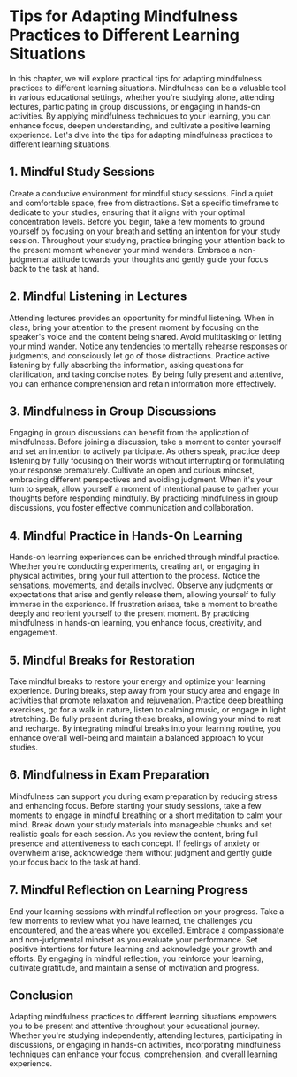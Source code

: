 # Tips for Adapting Mindfulness Practices to Different Learning Situations

In this chapter, we will explore practical tips for adapting mindfulness practices to different learning situations. Mindfulness can be a valuable tool in various educational settings, whether you're studying alone, attending lectures, participating in group discussions, or engaging in hands-on activities. By applying mindfulness techniques to your learning, you can enhance focus, deepen understanding, and cultivate a positive learning experience. Let's dive into the tips for adapting mindfulness practices to different learning situations.

## 1\. Mindful Study Sessions

Create a conducive environment for mindful study sessions. Find a quiet and comfortable space, free from distractions. Set a specific timeframe to dedicate to your studies, ensuring that it aligns with your optimal concentration levels. Before you begin, take a few moments to ground yourself by focusing on your breath and setting an intention for your study session. Throughout your studying, practice bringing your attention back to the present moment whenever your mind wanders. Embrace a non-judgmental attitude towards your thoughts and gently guide your focus back to the task at hand.

## 2\. Mindful Listening in Lectures

Attending lectures provides an opportunity for mindful listening. When in class, bring your attention to the present moment by focusing on the speaker's voice and the content being shared. Avoid multitasking or letting your mind wander. Notice any tendencies to mentally rehearse responses or judgments, and consciously let go of those distractions. Practice active listening by fully absorbing the information, asking questions for clarification, and taking concise notes. By being fully present and attentive, you can enhance comprehension and retain information more effectively.

## 3\. Mindfulness in Group Discussions

Engaging in group discussions can benefit from the application of mindfulness. Before joining a discussion, take a moment to center yourself and set an intention to actively participate. As others speak, practice deep listening by fully focusing on their words without interrupting or formulating your response prematurely. Cultivate an open and curious mindset, embracing different perspectives and avoiding judgment. When it's your turn to speak, allow yourself a moment of intentional pause to gather your thoughts before responding mindfully. By practicing mindfulness in group discussions, you foster effective communication and collaboration.

## 4\. Mindful Practice in Hands-On Learning

Hands-on learning experiences can be enriched through mindful practice. Whether you're conducting experiments, creating art, or engaging in physical activities, bring your full attention to the process. Notice the sensations, movements, and details involved. Observe any judgments or expectations that arise and gently release them, allowing yourself to fully immerse in the experience. If frustration arises, take a moment to breathe deeply and reorient yourself to the present moment. By practicing mindfulness in hands-on learning, you enhance focus, creativity, and engagement.

## 5\. Mindful Breaks for Restoration

Take mindful breaks to restore your energy and optimize your learning experience. During breaks, step away from your study area and engage in activities that promote relaxation and rejuvenation. Practice deep breathing exercises, go for a walk in nature, listen to calming music, or engage in light stretching. Be fully present during these breaks, allowing your mind to rest and recharge. By integrating mindful breaks into your learning routine, you enhance overall well-being and maintain a balanced approach to your studies.

## 6\. Mindfulness in Exam Preparation

Mindfulness can support you during exam preparation by reducing stress and enhancing focus. Before starting your study sessions, take a few moments to engage in mindful breathing or a short meditation to calm your mind. Break down your study materials into manageable chunks and set realistic goals for each session. As you review the content, bring full presence and attentiveness to each concept. If feelings of anxiety or overwhelm arise, acknowledge them without judgment and gently guide your focus back to the task at hand.

## 7\. Mindful Reflection on Learning Progress

End your learning sessions with mindful reflection on your progress. Take a few moments to review what you have learned, the challenges you encountered, and the areas where you excelled. Embrace a compassionate and non-judgmental mindset as you evaluate your performance. Set positive intentions for future learning and acknowledge your growth and efforts. By engaging in mindful reflection, you reinforce your learning, cultivate gratitude, and maintain a sense of motivation and progress.

## Conclusion

Adapting mindfulness practices to different learning situations empowers you to be present and attentive throughout your educational journey. Whether you're studying independently, attending lectures, participating in discussions, or engaging in hands-on activities, incorporating mindfulness techniques can enhance your focus, comprehension, and overall learning experience.
